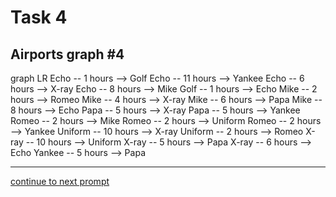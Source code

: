 # Task 4
## Airports graph #4

<div></div>
<div class="mermaid-access">
graph LR
  Echo -- 1 hours --> Golf
  Echo -- 11 hours --> Yankee
  Echo -- 6 hours --> X-ray
  Echo -- 8 hours --> Mike
  Golf -- 1 hours --> Echo
  Mike -- 2 hours --> Romeo
  Mike -- 4 hours --> X-ray
  Mike -- 6 hours --> Papa
  Mike -- 8 hours --> Echo
  Papa -- 5 hours --> X-ray
  Papa -- 5 hours --> Yankee
  Romeo -- 2 hours --> Mike
  Romeo -- 2 hours --> Uniform
  Romeo -- 2 hours --> Yankee
  Uniform -- 10 hours --> X-ray
  Uniform -- 2 hours --> Romeo
  X-ray -- 10 hours --> Uniform
  X-ray -- 5 hours --> Papa
  X-ray -- 6 hours --> Echo
  Yankee -- 5 hours --> Papa
</div>

---

[continue to next prompt](./task5prompt-v.html)

<!-- Required scripts for MermaidAccess -->
<script src="https://combinatronics.com/mermaid-js/mermaid/release/8.8.4/dist/mermaid.min.js"></script>
<script src="mermaid-access-elm.js"></script>
<script src="mermaid-access.js"></script>
<script>
mermaidAccess.go(mermaidAccess.viewerMode, mermaidAccess.displayAccessibleOnly)
</script>
    